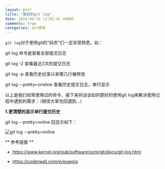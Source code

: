 ```yaml
---
layout: post
title: "更好的git log"
date: 2014-09-29 11:05:41 +0800
comments: true
categories: Git使用
---
```

`git log`对于使用git的"码农"们一定非常熟悉，如：

 git log  命令是查看全部提交日志

 git log -2  查看最近2次的提交日志

 git log -p  查看历史纪录以来哪几行被修改

 git log --pretty=oneline 查看历史提交日志，单行显示


以上是我们经常使用过的命令，接下来将谈谈如何更好的使用git log来解决使用过程中遇到的需求：（相信大家也回遇到...）

**1.更清楚的显示单行提交历史**

git log --pretty=online 回显示如下：

![git log --pretty=online](http://strivingboy.github.com/images/online.png)


** 参考链接 ** 

- <u>https://www.kernel.org/pub/software/scm/git/docs/git-log.html </u>

- <u>https://coderwall.com/p/euwpig </u>

